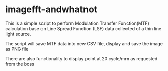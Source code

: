# imagefft-andwhatnot
This is a simple script to perform Modulation Transfer Function(MTF) calculation base on Line Spread Function (LSF) data collected of a thin line light source. 

The script will save MTF data into new CSV file, display and save the image as PNG file

There are also functionality to display point at 20 cycle/mm as requested from the boss 
